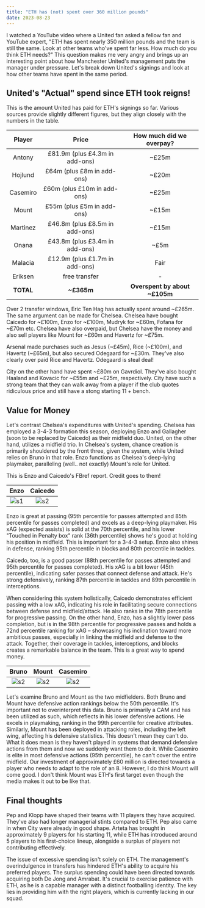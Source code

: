 ```yaml
---
title: "ETH has (not) spent over 360 million pounds"
date: 2023-08-23
---
```


I watched a YouTube video where a United fan asked a fellow fan and YouTube expert, "ETH has spent nearly 350 million pounds and the team is still the same. Look at other teams who've spent far less. How much do you think ETH needs?" This question makes me very angry and brings up an interesting point about how Manchester United's management puts the manager under pressure. Let's break down United's signings and look at how other teams have spent in the same period.

<h2>United's "Actual" spend since ETH took reigns!</h2>

This is the amount United has paid for ETH's signings so far. Various sources provide slightly different figures, but they align closely with the numbers in the table.

Player            |  Price				| How much did we overpay?
:-------------------------:|:-------------------------:|:-------------------------:
Antony  	|  £81.9m (plus £4.3m in add-ons)  | ~£25m
Hojlund     |  £64m (plus £8m in add-ons)	   | ~£20m
Casemiro    |  £60m (plus £10m in add-ons) 	   | ~£25m
Mount       |  £55m (plus £5m in add-ons)      | ~£15m
Martinez    |  £46.8m (plus £8.5m in add-ons)  | ~£15m
Onana 		|  £43.8m (plus £3.4m in add-ons)  | ~£5m  
Malacia 	|  £12.9m (plus £1.7m in add-ons)  | Fair 
Eriksen 	|  free transfer				   |  - 
<b>TOTAL</b>       | <b>~£365m</b> 	| <b>Overspent by about ~£105m </b>

Over 2 transfer windows, Eric Ten Hag has actually spent around ~£265m. The same argument can be made for Chelsea. Chelsea have bought Caicedo for ~£100m, Enzo for ~£100m, Mudryk for ~£60m, Fofana for ~£70m etc. Chelsea have also overpaid, but Chelsea have the money and also sell players like Mount for ~£60m and Havertz for ~£75m.

Arsenal made purchases such as Jesus (~£45m), Rice (~£100m), and Havertz (~£65m), but also secured Odegaard for ~£30m. They've also clearly over paid Rice and Havertz. Odegaard is steal deal! 

City on the other hand have spent ~£80m on Gavrdiol. They've also bought Haaland and Kovacic for ~£55m and ~£25m, respectively. City have such a strong team that they can walk away from a player if the club quotes ridiculous price and still have a stong starting 11 + bench.

<h2>Value for Money</h2>

Let's contrast Chelsea's expenditures with United's spending. Chelsea has employed a 3-4-3 formation this season, deploying Enzo and Gallagher (soon to be replaced by Caicedo) as their midfield duo. United, on the other hand, utilizes a midfield trio. In Chelsea's system, chance creation is primarily shouldered by the front three, given the system, while United relies on Bruno in that role. Enzo functions as Chelsea's deep-lying playmaker, paralleling (well.. not exactly) Mount's role for United.

This is Enzo and Caicedo's FBref report. Credit goes to them!

Enzo            |  Caicedo				
:-------------------------:|:-------------------------:
![s1](/red-army-recaps/assets/spend/enzo.jpg)  | ![s2](/red-army-recaps/assets/spend/caicedo.jpg) 

Enzo is great at passing (95th percentile for passes attempted and 85th percentile for passes completed) and excels as a deep-lying playmaker. His xAG (expected assists) is solid at the 70th percentile, and his lower "Touched in Penalty box" rank (36th percentile) shows he's good at holding his position in midfield. This is important for a 3-4-3 setup. Enzo also shines in defense, ranking 95th percentile in blocks and 80th percentile in tackles.

Caicedo, too, is a good passer (88th percentile for passes attempted and 95th percentile for passes completed). His xAG is a bit lower (45th percentile), indicating safer passes that connect defense and attack. He's strong defensively, ranking 87th percentile in tackles and 89th percentile in interceptions.

When considering this system holistically, Caicedo demonstrates efficient passing with a low xAG, indicating his role in facilitating secure connections between defense and midfield/attack. He also ranks in the 78th percentile for progressive passing. On the other hand, Enzo, has a slightly lower pass completion, but is in the 98th percentile for progressive passes and holds a 72nd percentile ranking for xAG – showcasing his inclination toward more ambitious passes, especially in linking the midfield and defense to the attack. Together, their coverage in tackles, interceptions, and blocks creates a remarkable balance in the team. This is a great way to spend money.

Bruno            |  Mount				| Casemiro
:-------------------------:|:-------------------------:|:-------------------------:
![s2](/red-army-recaps/assets/spend/bruno.jpg) |  ![s2](/red-army-recaps/assets/spend/mount.jpg) | ![s2](/red-army-recaps/assets/spend/casemiro.jpg) 


Let's examine Bruno and Mount as the two midfielders. Both Bruno and Mount have defensive action rankings below the 50th percentile. It's important not to overinterpret this data. Bruno is primarily a CAM and has been utilized as such, which reflects in his lower defensive actions. He excels in playmaking, ranking in the 99th percentile for creative attributes. Similarly, Mount has been deployed in attacking roles, including the left wing, affecting his defensive statistics. This doesn't mean they can't do. What it does mean is they haven't played in systems that demand defensive actions from them and now we suddenly want them to do it. While Casemiro is elite in most defensive actions (95th percentile), he can't cover the entire midfield. Our investment of approximately £60 million is directed towards a player who needs to adapt to the role of an 8. However, I do think Mount will come good. I don't think Mount was ETH's first target even though the media makes it out to be like that. 

<h2>Final thoughts</h2>

Pep and Klopp have shaped their teams with 11 players they have acquired. They've also had longer managerial stints compared to ETH. Pep also came in when City were already in good shape. Arteta has brought in approximately 9 players for his starting 11, while ETH has introduced around 5 players to his first-choice lineup, alongside a surplus of players not contributing effectively.

The issue of excessive spending isn't solely on ETH. The management's overindulgence in transfers has hindered ETH's ability to acquire his preferred players. The surplus spending could have been directed towards acquiring both De Jong and Amrabat. It's crucial to exercise patience with ETH, as he is a capable manager with a distinct footballing identity. The key lies in providing him with the right players, which is currently lacking in our squad.



